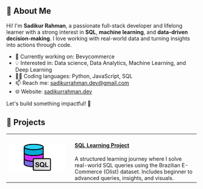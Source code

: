 ## 👤 About Me

Hi! I'm **Sadikur Rahman**, a passionate full-stack developer and lifelong learner with a strong interest in **SQL**, **machine learning**, and **data-driven decision-making**. I love working with real-world data and turning insights into actions through code.

- 🔭 Currently working on: Bevycommerce
- 💡 Interested in: Data science, Data Analytics, Machine Learning, and Deep Learning
- 👨‍💻 Coding languages: Python, JavaScript, SQL
- 📫 Reach me: [sadikurrahman.dev@gmail.com](mailto:sadikurrahman.rahman@bevycommerce.com)
- 🌐 Website: [sadikurrahman.dev](https://sadik112.github.io/)

Let's build something impactful! 🚀

## 🧩 Projects

<table>
  <tr>
    <td width="160">
      <img src="screenshots/sql-logo.png" width="150" alt="SQL Logo"/>
    </td>
    <td>
      <h4><a href="https://github.com/sadikurbevy/sql-learning-project">SQL Learning Project</a></h4>
      A structured learning journey where I solve real-world SQL queries using the Brazilian E-Commerce (Olist) dataset. Includes beginner to advanced queries, insights, and visuals.
    </td>
  </tr>
</table>
